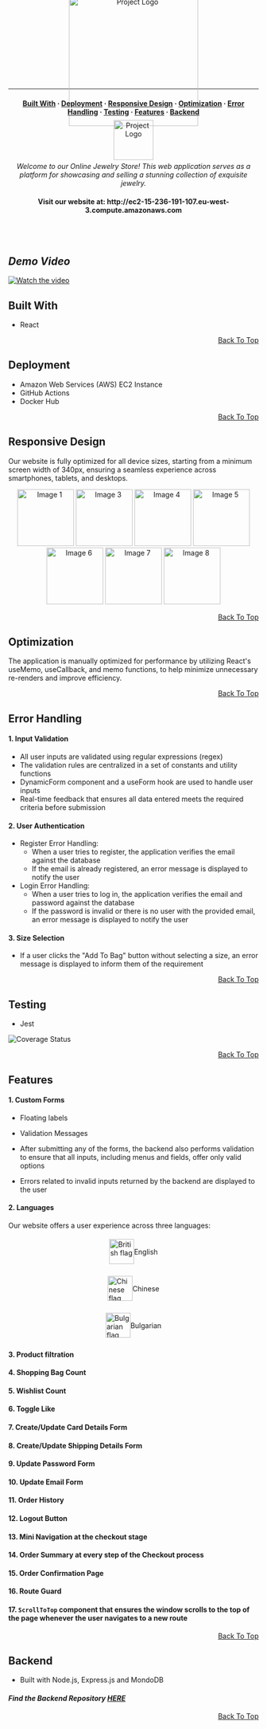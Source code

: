 <a name="js-gems"></a>

<p align="center" class="margin-left-custom" style="display: flex; flex-direction: column; align-items: center; justify-content: center; height: 100px;">
  &nbsp;&nbsp;&nbsp;&nbsp;&nbsp;&nbsp;&nbsp;&nbsp;&nbsp;&nbsp;&nbsp;&nbsp;&nbsp;&nbsp;&nbsp;&nbsp;&nbsp;&nbsp;&nbsp;&nbsp;<img src="https://res.cloudinary.com/deztgvefu/image/upload/v1724933359/forget-me-not-collection/miniImages/Screenshot_2024-08-29_at_15.08.13_ycwzhl.png" alt="Project Logo" width="260">
</p>


---

<a name="built-with"></a>
<a name="error-handling"></a>


<h4 align="center">
  <a href="#built-with">Built With</a> ·
  <a href="#deployment">Deployment</a> ·
  <a href="#responsive-design">Responsive Design</a> ·
  <a href="#optimization">Optimization</a> ·
  <a href="#error-handling">Error Handling</a> ·
  <a href="#testing">Testing</a> ·
  <a href="#features">Features</a> ·
  <a href="#backend">Backend</a> 
</h4>

<p align="center" style="display: flex; flex-direction: column; align-items: center; justify-content: center; height: 60px;">
  <img src="https://res.cloudinary.com/deztgvefu/image/upload/v1725543807/forget-me-not-collection/miniImages/pngtree-sweet-pink-ribbon-png-image_13127280_cfwfwv.png" alt="Project Logo" width="80">
</p>

<p align="center"><i>Welcome to our Online Jewelry Store! This web application serves as a platform for showcasing and selling a stunning collection of exquisite jewelry.</i></p>


<h4 align="center" style="display: flex; flex-direction: column; align-items: center; justify-content: center;">
Visit our website at: http://ec2-15-236-191-107.eu-west-3.compute.amazonaws.com
</h4>

<br/>
<br/>

## *Demo Video*
[![Watch the video](https://img.youtube.com/vi/vduKmyrec2k/maxresdefault.jpg)](https://www.youtube.com/watch?v=vduKmyrec2k)

## Built With
- React

<p align="right" dir="auto"><a href="#js-gems">Back To Top</a></p>

## Deployment

- Amazon Web Services (AWS) EC2 Instance
- GitHub Actions
- Docker Hub

<p align="right" dir="auto"><a href="#js-gems">Back To Top</a></p>

## Responsive Design
Our website is fully optimized for all device sizes, starting from a minimum screen width of 340px, ensuring a seamless experience across smartphones, tablets, and desktops.

<p align="center">
  <img src="https://res.cloudinary.com/deztgvefu/image/upload/v1726649931/mobile/login_cpsdjd.png" alt="Image 1" width="114">
  <img src="https://res.cloudinary.com/deztgvefu/image/upload/v1726649931/mobile/collection_phoiru.png" alt="Image 3" width="114">
  <img src="https://res.cloudinary.com/deztgvefu/image/upload/v1726649930/mobile/item_c6b12l.png" alt="Image 4" width="114">
  <img src="https://res.cloudinary.com/deztgvefu/image/upload/v1726649930/mobile/bag_rc7nkx.png" alt="Image 5" width="114">
  <img src="https://res.cloudinary.com/deztgvefu/image/upload/v1726649930/mobile/order-confirmation_umr84p.png" alt="Image 6" width="114">
  <img src="https://res.cloudinary.com/deztgvefu/image/upload/v1726649929/mobile/account_qdrxfh.png" alt="Image 7" width="114">
  <img src="https://res.cloudinary.com/deztgvefu/image/upload/v1726649930/mobile/wishlist_fwclxh.png" alt="Image 8" width="114">
</p>


<p align="right" dir="auto"><a href="#js-gems">Back To Top</a></p>

## Optimization
The application is manually optimized for performance by utilizing React's useMemo, useCallback, and memo functions, to help minimize unnecessary re-renders and improve efficiency.

<p align="right" dir="auto"><a href="#js-gems">Back To Top</a></p>

## Error Handling
#### 1. Input Validation
- All user inputs are validated using regular expressions (regex)
- The validation rules are centralized in a set of constants and utility functions
- DynamicForm component and a useForm hook are used to handle user inputs
- Real-time feedback that ensures all data entered meets the required criteria before submission

#### 2. User Authentication
- Register Error Handling:
  - When a user tries to register, the application verifies the email against the database
  - If the email is already registered, an error message is displayed to notify the user
- Login Error Handling:
  - When a user tries to log in, the application verifies the email and password against the database
  - If the password is invalid or there is no user with the provided email, an error message is displayed to notify the user

#### 3. Size Selection
- If a user clicks the "Add To Bag" button without selecting a size, an error message is displayed to inform them of the requirement

<p align="right" dir="auto"><a href="#js-gems">Back To Top</a></p>

## Testing
- Jest

![Coverage Status](https://img.shields.io/badge/coverage-80%25-brightgreen.svg)

<p align="right" dir="auto"><a href="#js-gems">Back To Top</a></p>

## Features
#### 1. Custom Forms
   
- Floating labels
  
- Validation Messages
  
- After submitting any of the forms, the backend also performs validation to ensure that all inputs, including menus and fields, offer only valid options
  
- Errors related to invalid inputs returned by the backend are displayed to the user

#### 2. Languages
Our website offers a user experience across three languages:
<br/>
<p style="display: flex; align-items: center; justify-content: center; height: 60px;">
<img src="https://res.cloudinary.com/deztgvefu/image/upload/v1726300303/forget-me-not-collection/miniImages/british_1_mrryno.png" alt="British flag" width="50"> 
<span>English</span>
</p>
<p style="display: flex; align-items: center; justify-content: center; height: 60px;">
<img src="https://res.cloudinary.com/deztgvefu/image/upload/v1726300299/forget-me-not-collection/miniImages/chinese_1_infllx.png" alt="Chinese flag" width="50"> 
<span>Chinese</span>
</p>
<p style="display: flex; align-items: center; justify-content: center; height: 60px;">
<img src="https://res.cloudinary.com/deztgvefu/image/upload/v1726300300/forget-me-not-collection/miniImages/bulgarian_1_asspdw.png" alt="Bulgarian flag" width="50"> 
<span>Bulgarian</span>
</p>

#### 3. Product filtration 

#### 4. Shopping Bag Count

#### 5. Wishlist Count

#### 6. Toggle Like

#### 7. Create/Update Card Details Form

#### 8. Create/Update Shipping Details Form

#### 9. Update Password Form

#### 10. Update Email Form

#### 11. Order History 

#### 12. Logout Button

#### 13. Mini Navigation at the checkout stage

#### 14. Order Summary at every step of the Checkout process

#### 15. Order Confirmation Page

#### 16. Route Guard 

#### 17. `ScrollToTop` component that ensures the window scrolls to the top of the page whenever the user navigates to a new route
  
<p align="right" dir="auto"><a href="#js-gems">Back To Top</a></p>

## Backend
- Built with Node.js, Express.js and MondoDB

#### *Find the Backend Repository [**HERE**](https://github.com/BeatrisIlieve/mern-gems-backend/tree/main)*

<p align="right" dir="auto"><a href="#js-gems">Back To Top</a></p>
